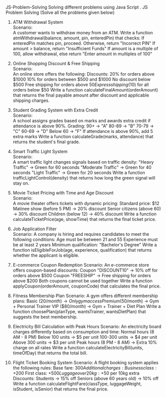 JS-Problem-Solving
Solving different problems using Java Script . JS Problem Solving (Solve all the problems given below)

1. ATM Withdrawal System  
Scenario:  
A customer wants to withdraw money from an ATM. Write a function atmWithdrawal(balance, amount, pin, enteredPin) that checks:
If enteredPin matches pin, proceed. Otherwise, return "Incorrect PIN"
If amount > balance, return "Insufficient Funds"
If amount is a multiple of 100, allow withdrawal, else return "Enter amount in multiples of 100"

2. Online Shopping Discount & Free Shipping  
Scenario:  
An online store offers the following:
Discounts:
20% for orders above $1000
10% for orders between $500 and $1000
No discount below $500
Free shipping for orders above $50
Express shipping ($10) for all orders below $50
Write a function calculateFinalAmount(orderAmount) that returns the final payable amount after discount and applicable shipping charges.

3. Student Grading System with Extra Credit  
Scenario:  
A school assigns grades based on marks and awards extra credit if attendance is above 90%.
Grading:
90+ → "A"
80-89 → "B"
70-79 → "C"
60-69 → "D"
Below 60 → "F"
If attendance is above 90%, add 5 extra marks
Write a function calculateGrade(marks, attendance) that returns the student's final grade.

4. Smart Traffic Light System   
Scenario:  
A smart traffic light changes signals based on traffic density:
"Heavy Traffic" → Green for 60 seconds
"Moderate Traffic" → Green for 40 seconds
"Light Traffic" → Green for 20 seconds
Write a function trafficLightControl(density) that returns how long the green signal will stay on.

5. Movie Ticket Pricing with Time and Age Discount   
Scenario:  
A movie theater offers tickets with dynamic pricing:
Standard price: $12
Matinee show (before 5 PM) → 20% discount
Senior citizens (above 60) → 30% discount
Children (below 12) → 40% discount
Write a function calculateTicketPrice(age, showTime) that returns the final ticket price.

6. Job Application Filter  
Scenario: 
A company is hiring and requires candidates to meet the following conditions:
Age must be between 21 and 55
Experience must be at least 2 years
Minimum qualification: "Bachelor's Degree"
Write a function isEligibleForJob(age, experience, qualification) that returns whether the applicant is eligible.

7. E-commerce Coupon Redemption 
Scenario: 
An e-commerce store offers coupon-based discounts:
Coupon "DISCOUNT10" → 10% off for orders above $500
Coupon "FREESHIP" → Free shipping for orders above $200
Both coupons cannot be used together
Write a function applyCoupon(orderAmount, couponCode) that calculates the final price.

8. Fitness Membership Plan 
Scenario: 
A gym offers different membership plans:
Basic ($20/month) → Only gym access
Premium ($50/month) → Gym + Personal Trainer
VIP ($80/month) → Gym + Trainer + Diet Plan
Write a function choosePlan(planType, wantsTrainer, wantsDietPlan) that suggests the best membership.

9. Electricity Bill Calculation with Peak Hours 
Scenario: 
An electricity board charges differently based on consumption and time:
Normal hours (8 AM - 8 PM)
Below 100 units → $5 per unit
100-300 units → $4 per unit
Above 300 units → $3 per unit
Peak hours (8 PM - 8 AM) → Extra 10% charge on all rates
Write a function calculateElectricityBill(units, timeOfDay) that returns the total bill.

10. Flight Ticket Booking System 
Scenario: 
A flight booking system applies the following rules:
Base fare: $300
Additional charges:
Business class: +$200
First class: +$500
Luggage over 20kg: +$50 per 10kg extra
Discounts:
Students → 15% off
Seniors (above 60 years old) → 10% off
Write a function calculateFlightFare(classType, luggageWeight, isStudent, isSenior) that returns the final price.


